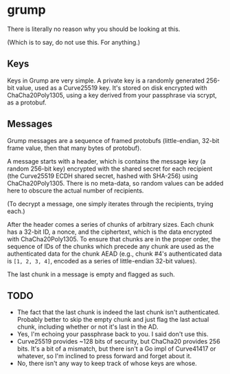 # grump

There is literally no reason why you should be looking at this.

(Which is to say, do not use this. For anything.)

## Keys

Keys in Grump are very simple. A private key is a randomly generated 256-bit
value, used as a Curve25519 key. It's stored on disk encrypted with
ChaCha20Poly1305, using a key derived from your passphrase via scrypt, as a
protobuf.

## Messages

Grump messages are a sequence of framed protobufs (little-endian, 32-bit frame
value, then that many bytes of protobuf).

A message starts with a header, which is contains the message key (a random
256-bit key) encrypted with the shared secret for each recipient (the Curve25519
ECDH shared secret, hashed with SHA-256) using ChaCha20Poly1305. There is no
meta-data, so random values can be added here to obscure the actual number of
recipients.

(To decrypt a message, one simply iterates through the recipients, trying each.)

After the header comes a series of chunks of arbitrary sizes. Each chunk has a
32-bit ID, a nonce, and the ciphertext, which is the data encrypted with
ChaCha20Poly1305. To ensure that chunks are in the proper order, the sequence of
IDs of the chunks which precede any chunk are used as the authenticated data for
the chunk AEAD (e.g., chunk #4's authenticated data is `[1, 2, 3, 4]`, encoded
as a series of little-endian 32-bit values).

The last chunk in a message is empty and flagged as such.

## TODO

* The fact that the last chunk is indeed the last chunk isn't
  authenticated. Probably better to skip the empty chunk and just flag the last
  actual chunk, including whether or not it's last in the AD.
* Yes, I'm echoing your passphrase back to you. I said don't use this.
* Curve25519 provides ~128 bits of security, but ChaCha20 provides 256
  bits. It's a bit of a mismatch, but there isn't a Go impl of Curve41417 or
  whatever, so I'm inclined to press forward and forget about it.
* No, there isn't any way to keep track of whose keys are whose.
